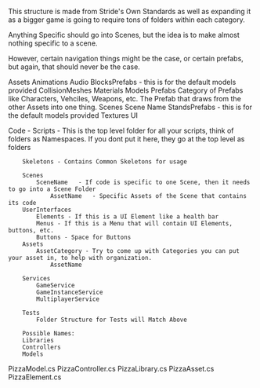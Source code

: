 




This structure is made from Stride's Own Standards
as well as expanding it as a bigger game is going to require tons of folders within each category.

Anything Specific should go into Scenes, but the idea is to make almost nothing specific to a scene.

However, certain navigation things might be the case, or certain prefabs, but again, that should never be the case.


Assets
    Animations
    Audio
    BlocksPrefabs - this is for the default models provided
    CollisionMeshes
    Materials
    Models
    Prefabs
        Category of Prefabs like Characters, Vehciles, Weapons, etc.
            The Prefab that draws from the other Assets into one thing.
    Scenes
        Scene Name
    StandsPrefabs - this is for the default models provided
    Textures
    UI

Code - 
    Scripts - This is the top level folder for all your scripts, think of folders as Namespaces. 
        If you dont put it here, they go at the top level as folders

        Skeletons - Contains Common Skeletons for usage
        
        Scenes
            SceneName   - If code is specific to one Scene, then it needs to go into a Scene Folder
                AssetName   - Specific Assets of the Scene that contains its code
        UserInterfaces
            Elements - If this is a UI Element like a health bar
            Menus - If this is a Menu that will contain UI Elements, buttons, etc.
            Buttons - Space for Buttons
        Assets
            AssetCategory - Try to come up with Categories you can put your asset in, to help with organization.
                AssetName

        Services
            GameService
            GameInstanceService
            MultiplayerService

        Tests
            Folder Structure for Tests will Match Above

        Possible Names:
        Libraries
        Controllers
        Models


PizzaModel.cs
PizzaController.cs
PizzaLibrary.cs
PizzaAsset.cs
PizzaElement.cs
























